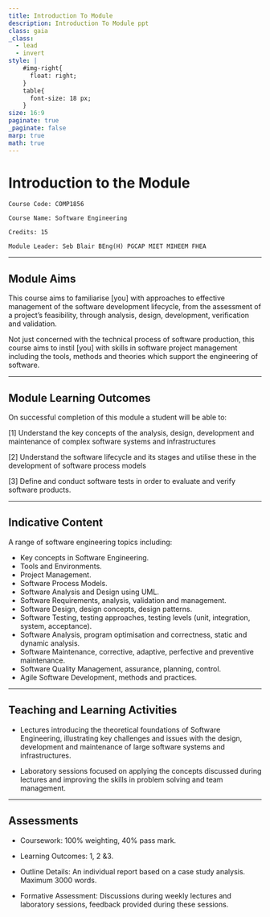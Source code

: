 ```yaml
---
title: Introduction To Module
description: Introduction To Module ppt
class: gaia
_class:
  - lead
  - invert
style: |
    #img-right{
      float: right;
    }
    table{
      font-size: 18 px;
    }
size: 16:9
paginate: true
_paginate: false
marp: true
math: true
---
```


# Introduction to the Module

    Course Code: COMP1856 
    
    Course Name: Software Engineering

    Credits: 15

    Module Leader: Seb Blair BEng(H) PGCAP MIET MIHEEM FHEA

---

## Module Aims

This course aims to familiarise [you] with approaches to effective management of the software development lifecycle, from the assessment of a project’s feasibility, through analysis, design, development, verification and validation. 

Not just concerned with the technical process of software production, this course aims to instil [you] with skills in software project management including the tools, methods and theories which support the engineering of software.

---

## Module Learning Outcomes 

On successful completion of this module a student will be able to:

[1] Understand the key concepts of the analysis, design, development and maintenance of complex software systems and infrastructures

[2] Understand the software lifecycle and its stages and utilise these in the development of software process models

[3] Define and conduct software tests in order to evaluate and verify software products.

---

## Indicative Content

A range of software engineering topics including:

- Key concepts in Software Engineering.
- Tools and Environments.
- Project Management.
- Software Process Models.
- Software Analysis and Design using UML.
- Software Requirements, analysis, validation and management.
- Software Design, design concepts, design patterns.
- Software Testing, testing approaches, testing levels (unit, integration, system, acceptance).
- Software Analysis, program optimisation and correctness, static and dynamic analysis.
- Software Maintenance, corrective, adaptive, perfective and preventive maintenance.
- Software Quality Management, assurance, planning, control.
- Agile Software Development, methods and practices.

--- 


## Teaching and Learning Activities

- Lectures introducing the theoretical foundations of Software Engineering, illustrating key challenges and issues with the design, development and maintenance of large software systems and infrastructures.

- Laboratory sessions focused on applying the concepts discussed during lectures and improving the skills in problem solving and team management.


---

## Assessments 

- Coursework: 100% weighting, 40% pass mark.
- Learning Outcomes: 1, 2 &3.
- Outline Details: An individual report based on a case study analysis. Maximum 3000 words.

- Formative Assessment: Discussions during weekly lectures and laboratory sessions, feedback provided during these sessions.